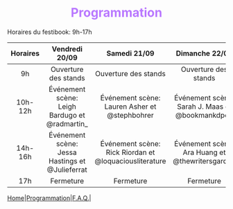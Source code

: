 # <center><font color='#B978FF'>Programmation</font></center> #

Horaires du festibook: 9h-17h

|Horaires|Vendredi 20/09|Samedi 21/09|Dimanche 22/09|
|:----:|:----:|:----:|:----:|
|9h| Ouverture des stands| Ouverture des stands| Ouverture des stands|
|10h-12h|Événement scène: Leigh Bardugo et @radmartin_|Événement scène: Lauren Asher et @stephbohrer|Événement scène: Sarah J. Maas et @bookmankdpod|
|14h-16h|Événement scène: Jessa Hastings et @Julieferrat|Événement scène: Rick Riordan et @loquaciousliterature|Événement scène: Ara Huang et @thewritersgarden|
|17h|Fermeture|Fermeture|Fermeture|


[Home](../index.md)|[Programmation](Programmation.md)|[F.A.Q.](Questions.md)|
